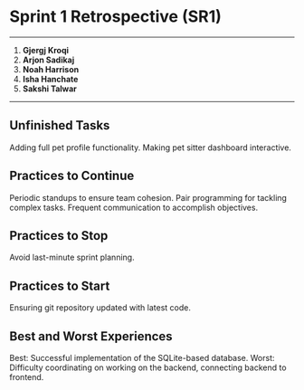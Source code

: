 # **Sprint 1 Retrospective (SR1)**

---

1. **Gjergj Kroqi**  
2. **Arjon Sadikaj**  
3. **Noah Harrison**  
4. **Isha Hanchate**  
5. **Sakshi Talwar** 

---

## **Unfinished Tasks**
Adding full pet profile functionality.
Making pet sitter dashboard interactive.

## **Practices to Continue**
Periodic standups to ensure team cohesion.
Pair programming for tackling complex tasks.
Frequent communication to accomplish objectives.

## **Practices to Stop**
Avoid last-minute sprint planning.

## **Practices to Start**
Ensuring git repository updated with latest code.

## **Best and Worst Experiences**
Best: Successful implementation of the SQLite-based database.
Worst: Difficulty coordinating on working on the backend, connecting backend to frontend.
